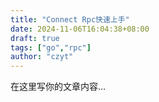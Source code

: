 ```yaml
---
title: "Connect Rpc快速上手"
date: 2024-11-06T16:04:38+08:00
draft: true
tags: ["go","rpc"]
author: "czyt"
---
```


在这里写你的文章内容...